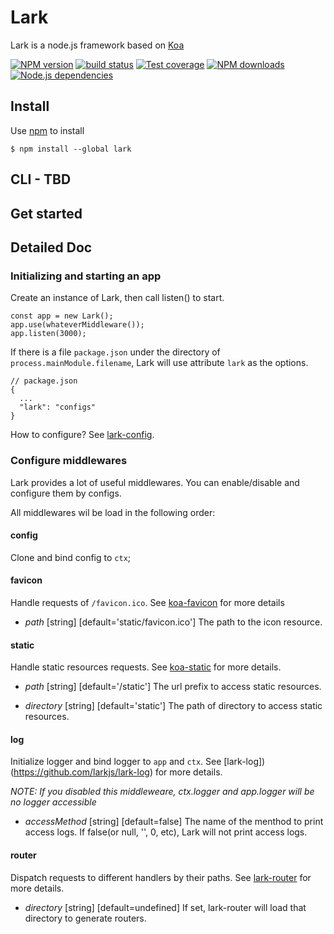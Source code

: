 Lark
====

Lark is a node.js framework based on [Koa](https://github.com/koajs/koa)

[![NPM version][npm-image]][npm-url]
[![build status][travis-image]][travis-url]
[![Test coverage][coveralls-image]][coveralls-url]
[![NPM downloads][downloads-image]][npm-url]
[![Node.js dependencies][david-image]][david-url]

## Install

Use [npm](https://www.npmjs.com/) to install

```
$ npm install --global lark
```

## CLI - TBD

## Get started

## Detailed Doc

### Initializing and starting an app

Create an instance of Lark, then call listen() to start.

```
const app = new Lark();
app.use(whateverMiddleware());
app.listen(3000);
```

If there is a file `package.json` under the directory of `process.mainModule.filename`, Lark will use attribute `lark` as the options.

```
// package.json
{
  ...
  "lark": "configs"
}
```

How to configure? See [lark-config](https://github.com/larkjs/lark-config).

### Configure middlewares

Lark provides a lot of useful middlewares. You can enable/disable and configure them by configs.

All middlewares wil be load in the following order:

#### config

Clone and bind config to `ctx`;

#### favicon

Handle requests of `/favicon.ico`.
See [koa-favicon](https://www.npmjs.com/package/koa-favicon) for more details

* _path_ [string] [default='static/favicon.ico']
The path to the icon resource.

#### static

Handle static resources requests.
See [koa-static](https://www.npmjs.com/package/koa-static) for more details.

* _path_ [string] [default='/static']
The url prefix to access static resources.

* _directory_ [string] [default='static']
The path of directory to access static resources.

#### log

Initialize logger and bind logger to `app` and `ctx`.
See [lark-log])(https://github.com/larkjs/lark-log) for more details.

_NOTE: If you disabled this middleweare, ctx.logger and app.logger will be no logger accessible_

* _accessMethod_ [string] [default=false]
The name of the menthod to print access logs. If false(or null, '', 0, etc), Lark will not print access logs.

#### router

Dispatch requests to different handlers by their paths.
See [lark-router](https://github.com/larkjs/lark-router) for more details.

* _directory_ [string] [default=undefined]
If set, lark-router will load that directory to generate routers.

[npm-image]: https://img.shields.io/npm/v/lark.svg?style=flat-square
[npm-url]: https://npmjs.org/package/lark
[travis-image]: https://img.shields.io/travis/larkjs/lark/master.svg?style=flat-square
[travis-url]: https://travis-ci.org/larkjs/lark
[downloads-image]: https://img.shields.io/npm/dm/lark.svg?style=flat-square
[david-image]: https://img.shields.io/david/larkjs/lark.svg?style=flat-square
[david-url]: https://david-dm.org/larkjs/lark
[coveralls-image]: https://img.shields.io/codecov/c/github/larkjs/lark.svg?style=flat-square
[coveralls-url]: https://codecov.io/github/larkjs/lark
